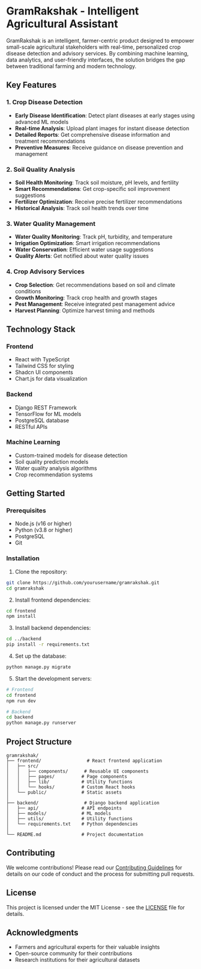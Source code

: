 # GramRakshak - Intelligent Agricultural Assistant

GramRakshak is an intelligent, farmer-centric product designed to empower small-scale agricultural stakeholders with real-time, personalized crop disease detection and advisory services. By combining machine learning, data analytics, and user-friendly interfaces, the solution bridges the gap between traditional farming and modern technology.

## Key Features

### 1. Crop Disease Detection
- **Early Disease Identification**: Detect plant diseases at early stages using advanced ML models
- **Real-time Analysis**: Upload plant images for instant disease detection
- **Detailed Reports**: Get comprehensive disease information and treatment recommendations
- **Preventive Measures**: Receive guidance on disease prevention and management

### 2. Soil Quality Analysis
- **Soil Health Monitoring**: Track soil moisture, pH levels, and fertility
- **Smart Recommendations**: Get crop-specific soil improvement suggestions
- **Fertilizer Optimization**: Receive precise fertilizer recommendations
- **Historical Analysis**: Track soil health trends over time

### 3. Water Quality Management
- **Water Quality Monitoring**: Track pH, turbidity, and temperature
- **Irrigation Optimization**: Smart irrigation recommendations
- **Water Conservation**: Efficient water usage suggestions
- **Quality Alerts**: Get notified about water quality issues

### 4. Crop Advisory Services
- **Crop Selection**: Get recommendations based on soil and climate conditions
- **Growth Monitoring**: Track crop health and growth stages
- **Pest Management**: Receive integrated pest management advice
- **Harvest Planning**: Optimize harvest timing and methods

## Technology Stack

### Frontend
- React with TypeScript
- Tailwind CSS for styling
- Shadcn UI components
- Chart.js for data visualization

### Backend
- Django REST Framework
- TensorFlow for ML models
- PostgreSQL database
- RESTful APIs

### Machine Learning
- Custom-trained models for disease detection
- Soil quality prediction models
- Water quality analysis algorithms
- Crop recommendation systems

## Getting Started

### Prerequisites
- Node.js (v16 or higher)
- Python (v3.8 or higher)
- PostgreSQL
- Git

### Installation

1. Clone the repository:
```bash
git clone https://github.com/yourusername/gramrakshak.git
cd gramrakshak
```

2. Install frontend dependencies:
```bash
cd frontend
npm install
```

3. Install backend dependencies:
```bash
cd ../backend
pip install -r requirements.txt
```

4. Set up the database:
```bash
python manage.py migrate
```

5. Start the development servers:
```bash
# Frontend
cd frontend
npm run dev

# Backend
cd backend
python manage.py runserver
```

## Project Structure

```
gramrakshak/
├── frontend/                 # React frontend application
│   ├── src/
│   │   ├── components/      # Reusable UI components
│   │   ├── pages/          # Page components
│   │   ├── lib/            # Utility functions
│   │   └── hooks/          # Custom React hooks
│   └── public/             # Static assets
│
├── backend/                 # Django backend application
│   ├── api/                # API endpoints
│   ├── models/             # ML models
│   ├── utils/              # Utility functions
│   └── requirements.txt    # Python dependencies
│
└── README.md               # Project documentation
```

## Contributing

We welcome contributions! Please read our [Contributing Guidelines](CONTRIBUTING.md) for details on our code of conduct and the process for submitting pull requests.

## License

This project is licensed under the MIT License - see the [LICENSE](LICENSE) file for details.

## Acknowledgments

- Farmers and agricultural experts for their valuable insights
- Open-source community for their contributions
- Research institutions for their agricultural datasets

